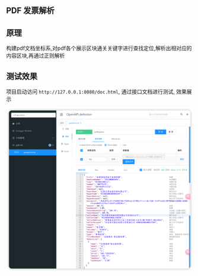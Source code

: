 ## PDF 发票解析
## 原理
构建pdf文档坐标系,对pdf各个展示区块通关关键字进行查找定位,解析出相对应的内容区块,再通过正则解析

## 测试效果
项目启动访问 `http://127.0.0.1:8080/doc.html`, 通过接口文档进行测试, 效果展示

![img.png](test/img.png "效果展示")
